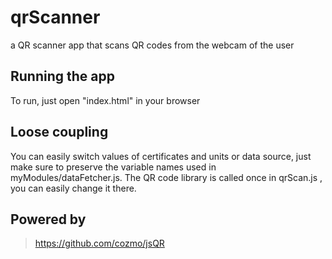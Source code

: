# qrScanner
 a QR scanner app that scans QR codes from the webcam of the user

## Running the app

To run, just open "index.html" in your browser

## Loose coupling

You can easily switch values of certificates and units or data source, just make sure to preserve the variable names used in myModules/dataFetcher.js. 
The QR code library is called once in qrScan.js , you can easily change it there.

## Powered by

> https://github.com/cozmo/jsQR 